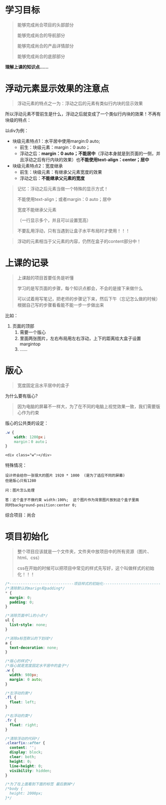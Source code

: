 # 学习目标

> 能够完成尚合项目的头部部分
>
> 能够完成尚合的导航部分
>
> 能够完成尚合的产品详情部分
>
> 能够完成尚合的底部部分



**理解上课的知识点......**



# 浮动元素显示效果的注意点

> 浮动元素的特点之一为：浮动之后的元素有类似行内块的显示效果

所以浮动元素不管前生是什么，浮动之后就变成了一个类似行内块的效果！不再有块级的特点：

以div为例：

- 块级元素特点1：水平居中使用margin:0 auto;
  - 前生：块级元素：margin：0  auto；
  - 浮动之后：**margin：0 auto；不能居中**（浮动本身就是到页面的一侧，并且浮动之后有行内块的效果）也**不能使用text-align：center；居中**
- 块级元素特点2：宽度继承
  - 前生：块级元素：有继承父元素宽度的效果
  - 浮动之后：**不能继承父元素的宽度**

> 记忆：浮动之后元素当做一个特殊的显示方式！
>
> 不能使用text-align；或者margin：0 auto；居中
>
> 宽度不能继承父元素
>
> （一行显示多个，并且可以设置宽高）
>
> 不要乱用浮动，只有当遇到让盒子水平布局时才使用！！！



> 浮动的元素相当于父元素的内容，仍然在盒子的content部分中！

# 上课的记录

> 上课敲的项目首要任务是听懂
>
> 学习的是写页面的步骤，每个知识点都会，不会的是接下来做什么
>
> 可以试着用写笔记，把老师的步骤记下来，然后下午（忘记怎么做的时候）根据自己写的步骤看看能不能一步一步做出来

比如：

1. 页面的顶部
   1. 需要一个版心
   2. 里面两张图片，左右布局用左右浮动，上下的距离给大盒子设置margintop
   3. ......

# 版心

> 宽度固定且水平居中的盒子
>

为什么要有版心?

> 因为电脑的屏幕不一样大，为了在不同的电脑上视觉效果一致，我们需要版心作为约束

版心的公共类的设定：

```css
.w {
	width: 1200px；
    margin：0 auto；
}

<div class="w"></div>
```

特殊情况：

```
设计师会给你一张很大的图片 1920 * 1000  (是为了适应不同的屏幕) 
但是版心只有1280 

问：图片怎么处理

答：这个盒子不做约束 width:100%;  这个图片作为背景图片放到这个盒子里面 
同时background-position:center 0;
```

综合项目：尚合

# 项目初始化

> 整个项目应该就是一个文件夹，文件夹中放项目中的所有资源（图片、html、css）
>
> css在开始的时候可以把项目中常见的样式先写好，这个叫做样式的初始化！！！

```css
/*-----------------------------项目样式的初始化--------------------------------------------*/
/*清除默认的marign和padding*/
* {
  margin: 0;
  padding: 0;
}

/*消除页面中li的小点*/
ul {
  list-style: none;
}

/*消除a标签默认的下划线*/
a {
  text-decoration: none;
}

/*版心的样式*/
/*版心就是宽度固定水平居中的盒子*/
.w {
  width: 980px;
  margin: 0 auto;
}

/*左浮动的类*/
.fl {
  float: left;  
}

/*右浮动的类*/
.fr {
  float: right;
}

/*清除浮动的代码*/
.clearfix::after {
  content: '';
  display: block;
  clear: both;
  height: 0;
  line-height: 0;
  visibility: hidden;
}

/*为了在上面看到下面的标签 最后删掉*/
/*body {
  height: 2000px;
}*/
```

